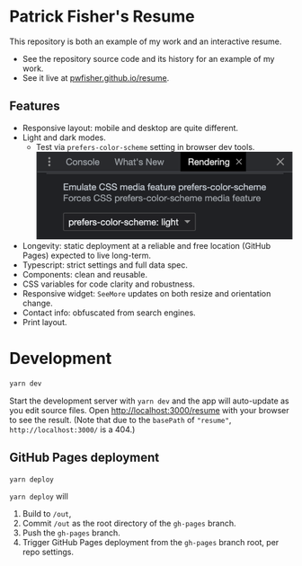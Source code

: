 # Patrick Fisher's Resume

This repository is both an example of my work and an interactive resume.

- See the repository source code and its history for an example of my work.
- See it live at <a href="https://pwfisher.github.io/resume/">pwfisher.github.io/resume</a>.

## Features

- Responsive layout: mobile and desktop are quite different.
- Light and dark modes.
  - Test via `prefers-color-scheme` setting in browser dev tools.
    ![prefers-color-scheme console setting](public/prefers-color-scheme-console-setting.png)
- Longevity: static deployment at a reliable and free location (GitHub Pages) expected to live long-term.
- Typescript: strict settings and full data spec.
- Components: clean and reusable.
- CSS variables for code clarity and robustness.
- Responsive widget: `SeeMore` updates on both resize and orientation change.
- Contact info: obfuscated from search engines.
- Print layout.

# Development

```zsh
yarn dev
```

Start the development server with `yarn dev` and the app will auto-update as you edit source files.
Open [http://localhost:3000/resume](http://localhost:3000/resume) with your browser to see the result.
(Note that due to the `basePath` of `"resume"`, `http://localhost:3000/` is a 404.)

## GitHub Pages deployment

```zsh
yarn deploy
```

`yarn deploy` will

1. Build to `/out`,
2. Commit `/out` as the root directory of the `gh-pages` branch.
3. Push the `gh-pages` branch.
4. Trigger GitHub Pages deployment from the `gh-pages` branch root, per repo settings.
